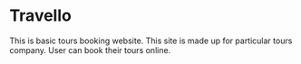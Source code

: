 # Travello
This is basic tours booking website. This site is made up for particular tours company.
User can book their tours online.


